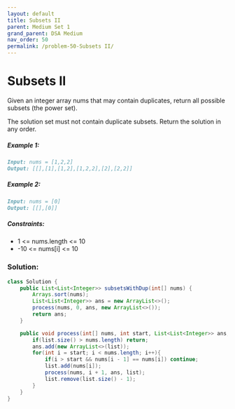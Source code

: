 ```yaml
---
layout: default
title: Subsets II
parent: Medium Set 1
grand_parent: DSA Medium
nav_order: 50
permalink: /problem-50-Subsets II/
---
```

# Subsets II
Given an integer array nums that may contain duplicates, return all possible subsets (the power set).

The solution set must not contain duplicate subsets. Return the solution in any order.

##### Example 1:
```markdown
Input: nums = [1,2,2]
Output: [[],[1],[1,2],[1,2,2],[2],[2,2]]
```
##### Example 2:
```markdown
Input: nums = [0]
Output: [[],[0]]
```
##### Constraints:
* 1 <= nums.length <= 10
* -10 <= nums[i] <= 10

### Solution:
```java
class Solution {
    public List<List<Integer>> subsetsWithDup(int[] nums) {
        Arrays.sort(nums);
        List<List<Integer>> ans = new ArrayList<>();
        process(nums, 0, ans, new ArrayList<>());
        return ans;
    }

    public void process(int[] nums, int start, List<List<Integer>> ans, List<Integer> list){
        if(list.size() > nums.length) return;
        ans.add(new ArrayList<>(list));
        for(int i = start; i < nums.length; i++){
            if(i > start && nums[i - 1] == nums[i]) continue;
            list.add(nums[i]);
            process(nums, i + 1, ans, list);
            list.remove(list.size() - 1);
        }
    }
}
```
